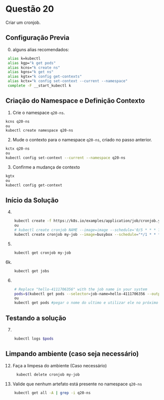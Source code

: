 # Questão 20

Criar um cronjob.

## Configuração Previa
0. alguns alias recomendados:
```bash
 alias k=kubectl
 alias kgp="k get pods"
 alias kcns="k create ns"
 alias kgns="k get ns"
 alias kgtx="k config get-contexts"
 alias kctx="k config set-context --current --namespace"
 complete -F __start_kubectl k
```

## Criação do Namespace e Definição Contexto 
1. Crie o namespace `q20-ns`.
```bash
kcns q20-ns
ou
kubectl create namespace q20-ns
```
2. Mude o contexto para o namespace `q20-ns`, criado no passo anterior.
```bash
kctx q20-ns
ou
kubectl config set-context --current --namespace q20-ns
```
3. Confirme a mudança de contexto
```bash
kgtx
ou
kubectl config get-context
```

## Início da Solução
4. 
```bash
    kubectl create -f https://k8s.io/examples/application/job/cronjob.yaml --dry-run=client -o yaml > cronjob-pod-q20-dry-run.yaml
    ou
    # kubectl create cronjob NAME --image=image --schedule='0/5 * * * ?' -- [COMMAND] [args...]
    kubectl create cronjob my-job --image=busybox --schedule="*/1 * * * *" -- date
```
5. 
```bash
    kubectl get cronjob my-job
```

6k. 
```bash
    kubectl get jobs
```

6. 
```bash
    # Replace "hello-4111706356" with the job name in your system
    pods=$(kubectl get pods --selector=job-name=hello-4111706356 --output=jsonpath={.items[*].metadata.name})
    ou
    kubectl get pods #pegar o nome do ultimo e utilizar ele no próximo comando
```

## Testando a solução
7. 
```bash
    kubectl logs $pods
```

## Limpando ambiente (caso seja necessário)
12. Faça a limpesa do ambiente (Caso necessário)
```bash
     kubectl delete cronjob my-job
```
13. Valide que nenhum artefato está presente no namespace `q20-ns`
```bash
    kubectl get all -A | grep -i q20-ns
```